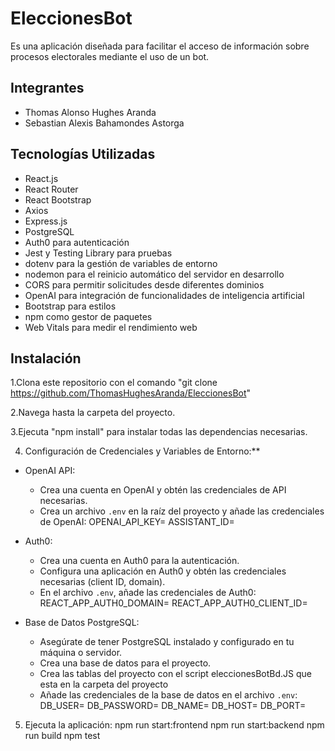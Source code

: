 # EleccionesBot
Es una aplicación diseñada para facilitar el acceso de información sobre procesos electorales mediante el uso de un bot.

## Integrantes
- Thomas Alonso Hughes Aranda
- Sebastian Alexis Bahamondes Astorga

## Tecnologías Utilizadas
- React.js
- React Router
- React Bootstrap
- Axios
- Express.js
- PostgreSQL
- Auth0 para autenticación
- Jest y Testing Library para pruebas
- dotenv para la gestión de variables de entorno
- nodemon para el reinicio automático del servidor en desarrollo
- CORS para permitir solicitudes desde diferentes dominios
- OpenAI para integración de funcionalidades de inteligencia artificial
- Bootstrap para estilos
- npm como gestor de paquetes
- Web Vitals para medir el rendimiento web

## Instalación
1.Clona este repositorio con el comando "git clone https://github.com/ThomasHughesAranda/EleccionesBot" 

2.Navega hasta la carpeta del proyecto.

3.Ejecuta "npm install" para instalar todas las dependencias necesarias.

4. Configuración de Credenciales y Variables de Entorno:**
- OpenAI API:
  - Crea una cuenta en OpenAI y obtén las credenciales de API necesarias.
  - Crea un archivo `.env` en la raíz del proyecto y añade las credenciales de OpenAI:
    OPENAI_API_KEY=
    ASSISTANT_ID=

- Auth0:
  - Crea una cuenta en Auth0 para la autenticación.
  - Configura una aplicación en Auth0 y obtén las credenciales necesarias (client ID, domain).
  - En el archivo `.env`, añade las credenciales de Auth0:
    REACT_APP_AUTH0_DOMAIN=
    REACT_APP_AUTH0_CLIENT_ID=

- Base de Datos PostgreSQL:
  - Asegúrate de tener PostgreSQL instalado y configurado en tu máquina o servidor.
  - Crea una base de datos para el proyecto.
  - Crea las tablas del proyecto con el script eleccionesBotBd.JS que esta en la carpeta del proyecto
  - Añade las credenciales de la base de datos en el archivo `.env`:
    DB_USER=
    DB_PASSWORD=
    DB_NAME=
    DB_HOST=
    DB_PORT=

5. Ejecuta la aplicación:
npm run start:frontend
npm run start:backend
npm run build
npm test
